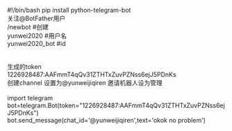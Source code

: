 #!/bin/bash
pip install python-telegram-bot<br>
关注@BotFather用户<br>
/newbot    		#创建<br>
yunwei2020 		#用户名<br>
yunwei2020_bot 		#id<br>
<br>
<br>
生成的token<br>
1226928487:AAFmmT4qQv31ZTHTxZuvPZNss6ejJ5PDnKs<br>
创建channel 设置为@yunweijiqiren 邀请机器人设为管理<br>
<br>
import telegram<br>
bot=telegram.Bot(token="1226928487:AAFmmT4qQv31ZTHTxZuvPZNss6ejJ5PDnKs")<br>
bot.send_message(chat_id='@yunweijiqiren',text='okok no problem')<br>
